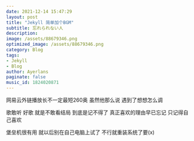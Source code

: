 ```yaml
---
date: 2021-12-14 15:47:29
layout: post
title: "Jekyll 简单加个BGM"
subtitle: 忘れられない人
description:
image: /assets/88679346.png
optimized_image: /assets/88679346.png
category: Blog
tags:
- Jekyll
- Blog
author: Ayerlans
paginate: false
music_id: 1824020871
---
```



网易云外链播放长不一定最短260奥 虽然他那么说
遇到了想想怎么调

歌敢听 好歌 就是不敢看结局
到底是记不得了 真正喜欢的理由早已忘记
只记得自己喜欢


堡垒机很有用 就以后别在自己电脑上试了
不行就重装系统了要(x)
